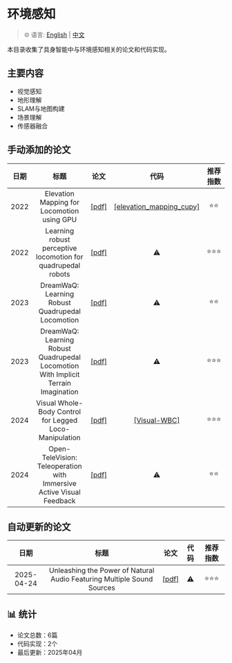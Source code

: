 # 环境感知

> 🌐 语言: [English](README.md) | [中文](README_CN.md)

本目录收集了具身智能中与环境感知相关的论文和代码实现。

## 主要内容

- 视觉感知
- 地形理解
- SLAM与地图构建
- 场景理解
- 传感器融合

## 手动添加的论文

|日期|标题|论文|代码|推荐指数|
|:---:|:---:|:---:|:---:|:---:|
|2022|Elevation Mapping for Locomotion using GPU|[[pdf]](https://arxiv.org/abs/2204.12876)| [[elevation_mapping_cupy]](https://github.com/leggedrobotics/elevation_mapping_cupy) |⭐️⭐️|
|2022|Learning robust perceptive locomotion for quadrupedal robots|[[pdf]](https://www.science.org/doi/10.1126/scirobotics.abk2822)| ⚠️ |⭐️⭐️⭐️|
|2023|DreamWaQ: Learning Robust Quadrupedal Locomotion|[[pdf]](https://arxiv.org/abs/2210.08434)| ⚠️ |⭐️⭐️|
|2023|DreamWaQ: Learning Robust Quadrupedal Locomotion With Implicit Terrain Imagination|[[pdf]](https://arxiv.org/abs/2303.03381)| ⚠️ |⭐️⭐️⭐️|
|2024|Visual Whole-Body Control for Legged Loco-Manipulation|[[pdf]](https://arxiv.org/abs/2309.03670)| [[Visual-WBC]](https://github.com/ucsd-rrl/visual_wbc) |⭐️⭐️⭐️|
|2024|Open-TeleVision: Teleoperation with Immersive Active Visual Feedback|[[pdf]](https://arxiv.org/abs/2401.00789)| ⚠️ |⭐️⭐️|

## 自动更新的论文

|日期|标题|论文|代码|推荐指数|
|:---:|:---:|:---:|:---:|:---:|
|2025-04-24|Unleashing the Power of Natural Audio Featuring Multiple Sound Sources|[[pdf]](http://arxiv.org/abs/2504.17782v1)|⚠️|⭐️⭐️⭐️|

## 📊 统计

- 论文总数：6篇
- 代码实现：2个
- 最后更新：2025年04月
